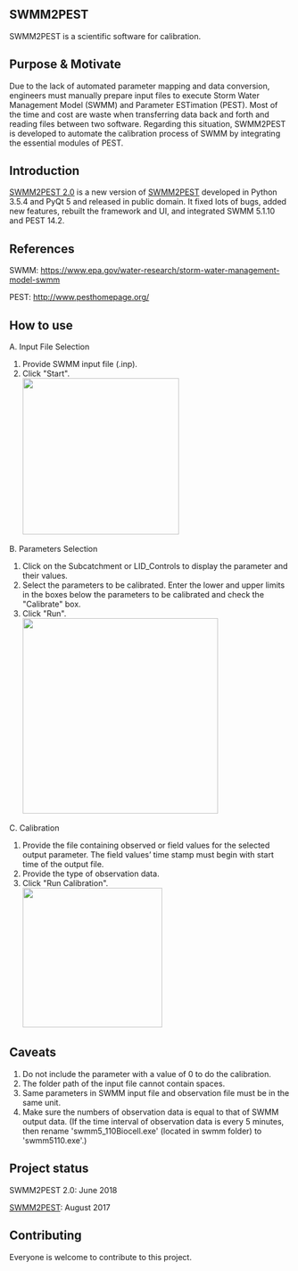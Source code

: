 ## SWMM2PEST
SWMM2PEST is a scientific software for calibration.

## Purpose & Motivate
Due to the lack of automated parameter mapping and data conversion, engineers must manually prepare input files to execute Storm Water Management Model (SWMM) and Parameter ESTimation (PEST).
Most of the time and cost are waste when transferring data back and forth and reading files between two software.
Regarding this situation, SWMM2PEST is developed to automate the calibration process of SWMM by integrating the essential modules of PEST.

## Introduction
[SWMM2PEST 2.0](https://github.com/XuanyiLin/SWMM2PEST2.0) is a new version of [SWMM2PEST](https://github.com/SurajKamble/SWMM2PEST) developed in Python 3.5.4 and PyQt 5 and released in public domain. It fixed lots of bugs, added new features, rebuilt the framework and UI, and integrated SWMM 5.1.10 and PEST 14.2.

## References
SWMM: https://www.epa.gov/water-research/storm-water-management-model-swmm

PEST: http://www.pesthomepage.org/

## How to use
A. Input File Selection
1. Provide SWMM input file (.inp). 
2. Click "Start".
<br/><img height="280" src="https://github.com/XuanyiLin/SWMM2PEST2.0/blob/master/Images/1.png"/><br/>

B. Parameters Selection
1. Click on the Subcatchment or LID_Controls to display the parameter and their values. 
2. Select the parameters to be calibrated. Enter the lower and upper limits in the boxes below the parameters to be calibrated and check the "Calibrate" box.
3. Click "Run".
<br/><img height="350" src="https://github.com/XuanyiLin/SWMM2PEST2.0/blob/master/Images/2.png"/><br/>

C. Calibration 
1. Provide the file containing observed or field values for the selected output parameter. The field values’ time stamp must begin with start time of the output file. 
2. Provide the type of observation data.
3. Click "Run Calibration".
<br/><img height="250" src="https://github.com/XuanyiLin/SWMM2PEST2.0/blob/master/Images/3.png"/><br/>
## Caveats
1. Do not include the parameter with a value of 0 to do the calibration.
2. The folder path of the input file cannot contain spaces.
3. Same parameters in SWMM input file and observation file must be in the same unit.
4. Make sure the numbers of observation data is equal to that of SWMM output data. (If the time interval of observation data is every 5 minutes, then rename 'swmm5_110Biocell.exe' (located in swmm folder) to 'swmm5110.exe'.)

## Project status
SWMM2PEST 2.0: June 2018

[SWMM2PEST](https://github.com/SurajKamble/SWMM2PEST): August 2017
## Contributing
Everyone is welcome to contribute to this project.
